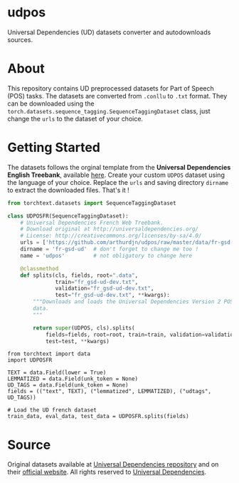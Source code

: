 # udpos
Universal Dependencies (UD) datasets converter and autodownloads sources.

# About

This repository contains UD preprocessed datasets for Part of Speech (POS) tasks. The datasets are converted 
from `.conllu` to `.txt` format. They can be downloaded using the `torch.datasets.sequence_tagging.SequenceTaggingDataset` class, 
just change the `urls` to the dataset of your choice.


# Getting Started

The datasets follows the orginal template from the **Universal Dependencies English Treebank**, available [here](https://bitbucket.org/sivareddyg/public/downloads/en-ud-v2.zip). Create your custom `UDPOS` dataset using the language of your choice.
Replace the `urls` and saving directory `dirname` to extract the downloaded files. That's it !

```python
from torchtext.datasets import SequenceTaggingDataset

class UDPOSFR(SequenceTaggingDataset):
    # Universal Dependencies French Web Treebank.
    # Download original at http://universaldependencies.org/
    # License: http://creativecommons.org/licenses/by-sa/4.0/
    urls = ['https://github.com/arthurdjn/udpos/raw/master/data/fr-gsd-ud-15032020.zip'] # change to the dataset of your choice
    dirname = 'fr-gsd-ud'  # don't forget to change me too !
    name = 'udpos'         # not obligatory to change here

    @classmethod
    def splits(cls, fields, root=".data", 
               train="fr_gsd-ud-dev.txt",
               validation="fr_gsd-ud-dev.txt",
               test="fr_gsd-ud-dev.txt", **kwargs):
        """Downloads and loads the Universal Dependencies Version 2 POS Tagged
        data.
        """

        return super(UDPOS, cls).splits(
            fields=fields, root=root, train=train, validation=validation,
            test=test, **kwargs)
```

```
from torchtext import data
import UDPOSFR

TEXT = data.Field(lower = True)
LEMMATIZED = data.Field(unk_token = None)
UD_TAGS = data.Field(unk_token = None)
fields = (("text", TEXT), ("lemmatized", LEMMATIZED), ("udtags", UD_TAGS))

# Load the UD french dataset
train_data, eval_data, test_data = UDPOSFR.splits(fields)
```



# Source

Original datasets available at [Universal Dependencies repository](https://github.com/UniversalDependencies) and on their [official website](https://universaldependencies.org/).
All rights reserved to [Universal Dependencies](https://universaldependencies.org/).
